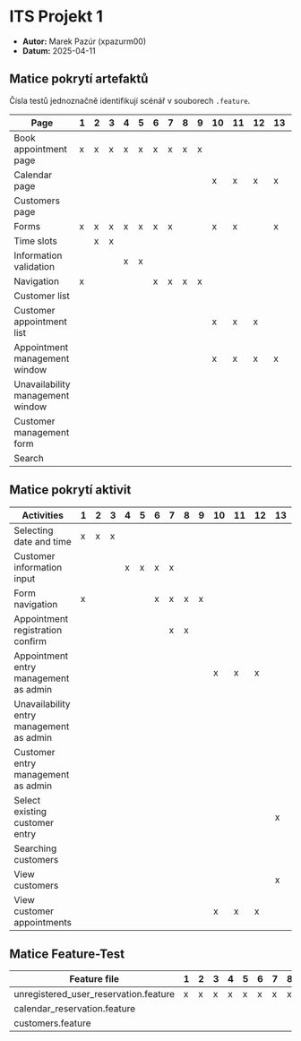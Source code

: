 # ITS Projekt 1

- **Autor:** Marek Pazúr (xpazurm00)
- **Datum:** 2025-04-11

## Matice pokrytí artefaktů

Čísla testů jednoznačně identifikují scénář v souborech `.feature`.

| Page                             | 1 | 2 | 3 | 4 | 5 | 6 | 7 | 8 | 9 | 10 | 11 | 12 | 13 | 14 | 15 | 16 | 17 | 18 | 19 | 20 | 21 | 22 | 23 | 24 | 25 |
|----------------------------------|---|---|---|---|---|---|---|---|---|----|----|----|----|----|----|----|----|----|----|----|----|----|----|----|----|
| Book appointment page            | x | x | x | x | x | x | x | x | x |    |    |    |    |    |    |    |    |    |    |    |    |    |    |    |    |
| Calendar page                    |   |   |   |   |   |   |   |   |   | x  | x  | x  | x  | x  | x  | x  |    |    |    |    |    |    |    | x  | x  |
| Customers page                   |   |   |   |   |   |   |   |   |   |    |    |    |    |    |    |    | x  | x  | x  | x  | x  | x  | x  |    |    |
| Forms                            | x | x | x | x | x | x | x |   |   | x  | x  |    | x  | x  | x  | x  |    |    |    |    |    |    |    |    | x  |
| Time slots                       |   | x | x |   |   |   |   |   |   |    |    |    |    |    |    |    |    |    |    |    |    |    |    |    |    |
| Information validation           |   |   |   | x | x |   |   |   |   |    |    |    |    |    |    |    |    |    |    |    |    |    | x  |    |    |
| Navigation                       | x |   |   |   |   | x | x | x | x |    |    |    |    |    |    |    |    |    |    |    |    | x  |    |    |    |
| Customer list                    |   |   |   |   |   |   |   |   |   |    |    |    |    |    |    | x  | x  | x  | x  | x  | x  |    |    |    |    |
| Customer appointment list        |   |   |   |   |   |   |   |   |   | x  | x  | x  |    |    | x  |    |    |    |    |    |    |    |    |    |    |
| Appointment management window    |   |   |   |   |   |   |   |   |   | x  | x  | x  | x  |    | x  | x  |    |    |    |    |    |    |    |    |    |
| Unavailability management window |   |   |   |   |   |   |   |   |   |    |    |    |    | x  |    |    |    |    |    |    |    |    |    | x  | x  |
| Customer management form         |   |   |   |   |   |   |   |   |   |    |    |    |    |    |    |    | x  | x  | x  |    |    |    | x  |    |    |
| Search                           |   |   |   |   |   |   |   |   |   |    |    |    |    |    |    |    |    |    |    | x  | x  |    |    |    |    |


## Matice pokrytí aktivit

| Activities                               | 1 | 2 | 3 | 4 | 5 | 6 | 7 | 8 | 9 | 10 | 11 | 12 | 13 | 14 | 15 | 16 | 17 | 18 | 19 | 20 | 21 | 22 | 23 | 24 | 25 |
|------------------------------------------|---|---|---|---|---|---|---|---|---|----|----|----|----|----|----|----|----|----|----|----|----|----|----|----|----|
| Selecting date and time                  | x | x | x |   |   |   |   |   |   |    |    |    |    |    |    |    |    |    |    |    |    |    |    |    |    |
| Customer information input               |   |   |   | x | x | x | x |   |   |    |    |    |    |    |    |    |    |    |    |    |    |    | x  |    |    |
| Form navigation                          | x |   |   |   |   | x | x | x | x |    |    |    |    |    |    |    |    |    |    |    |    | x  |    |    |    |
| Appointment registration confirm         |   |   |   |   |   |   | x | x |   |    |    |    |    |    |    |    |    |    |    |    |    |    |    |    |    |
| Appointment entry management as admin    |   |   |   |   |   |   |   |   |   | x  | x  | x  |    |    | x  | x  |    |    |    |    |    |    |    |    |    |
| Unavailability entry management as admin |   |   |   |   |   |   |   |   |   |    |    |    |    | x  |    |    |    |    |    |    |    |    |    | x  | x  |
| Customer entry management as admin       |   |   |   |   |   |   |   |   |   |    |    |    |    |    | x  | x  | x  | x  | x  |    |    |    |    |    |    |
| Select existing customer entry           |   |   |   |   |   |   |   |   |   |    |    |    | x  |    |    |    |    |    |    |    |    |    |    |    |    |
| Searching customers                      |   |   |   |   |   |   |   |   |   |    |    |    |    |    |    |    |    |    |    | x  | x  |    |    |    |    |
| View customers                           |   |   |   |   |   |   |   |   |   |    |    |    | x  |    |    |    |    |    |    |    |    |    |    |    |    |
| View customer appointments               |   |   |   |   |   |   |   |   |   | x  | x  | x  |    |    | x  |    |    |    |    |    |    |    |    |    |    |


## Matice Feature-Test

| Feature file                          | 1 | 2 | 3 | 4 | 5 | 6 | 7 | 8 | 9 | 10 | 11 | 12 | 13 | 14 | 15 | 16 | 17 | 18 | 19 | 20 | 21 | 22 | 23 | 24 | 25 |
|---------------------------------------|---|---|---|---|---|---|---|---|---|----|----|----|----|----|----|----|----|----|----|----|----|----|----|----|----|
| unregistered_user_reservation.feature | x | x | x | x | x | x | x | x | x |    |    |    |    |    |    |    |    |    |    |    |    |    |    |    |    |
| calendar_reservation.feature          |   |   |   |   |   |   |   |   |   | x  | x  | x  | x  | x  | x  | x  |    |    |    |    |    |    |    | x  | x  |
| customers.feature                     |   |   |   |   |   |   |   |   |   |    |    |    |    |    |    |    | x  | x  | x  | x  | x  | x  | x  |    |    |

